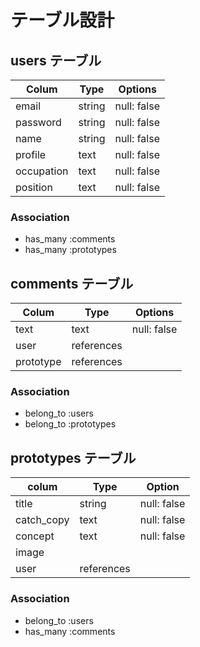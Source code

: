 # テーブル設計

## users  テーブル

| Colum       | Type    | Options     |
| ----------- | ------- | ----------- |
| email       | string  | null: false |
| password    | string  | null: false |
| name        | string  | null: false |
| profile     | text    | null: false |
| occupation  | text    | null: false |
| position    | text    | null: false |

### Association

- has_many :comments
- has_many :prototypes

## comments  テーブル

| Colum      | Type        | Options     | 
| ---------- | ----------- | ----------- |
| text       | text        | null: false |
| user       | references  |             |
| prototype  | references  |             |

### Association

- belong_to :users
- belong_to :prototypes

## prototypes  テーブル

| colum       | Type                | Option     |
| ----------- | ------------------- | ----------- |
| title       | string              | null: false |
| catch_copy  | text                | null: false |
| concept     | text                | null: false |
| image       |                     |             |
| user        | references          |             |

### Association

- belong_to :users
- has_many :comments

